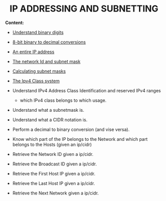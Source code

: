 
# <center>IP ADDRESSING AND SUBNETTING

<b>Content:</b>

+ [Understand binary digits](understand_binary_digits.md)

+ [8-bit binary to decimal conversions](8-bit_binary_to_decimal_conversions.md)

+ [An entire IP address](an_entire_ip_address.md)
+ [The network Id and subnet mask](the_network_id_and_subnet_mask)

+ [Calculating subnet masks](calculating_subnet_masks)
+ [The Ipv4 Class system](the_ip_v4_class_system)
+ Understand IPv4 Address Class Identification and reserved IPv4 ranges

    + which IPv4 class belongs to which usage.
+   Understand what a subnetmask is.

+   Understand what a CIDR notation is.
+   Perform a decimal to binary conversion (and vise versa).
+   Know which part of the IP belongs to the Network and which part belongs to the Hosts (given an ip/cidr)

+   Retrieve the Network ID given a ip/cidr.
+   Retrieve the Broadcast ID given a ip/cidr.
+   Retrieve the First Host IP given a ip/cidr.
+   Retrieve the Last Host IP given a ip/cidr.
+   Retrieve the Next Network given a ip/cidr.